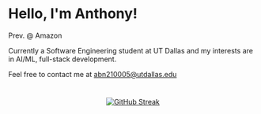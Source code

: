 # Hello, I'm Anthony!

Prev. @ Amazon

Currently a Software Engineering student at UT Dallas and my interests are in AI/ML, full-stack development.

Feel free to contact me at abn210005@utdallas.edu 
#
<p align="center">
    <a href="https://git.io/streak-stats"><img src="https://streak-stats.demolab.com?user=anbguye&theme=tokyonight-duo&hide_border=true&date_format=n%2Fj%5B%2FY%5D" alt="GitHub Streak" /></a>
</p>
